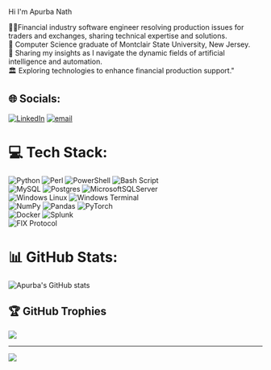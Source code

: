 Hi I'm Apurba Nath 

<!--
**anath-git/anath-git** is a ✨ _special_ ✨ repository because its `README.md` (this file) appears on your GitHub profile.

Here are some ideas to get you started:

- 🔭 I’m currently working on ...
- 🌱 I’m currently learning ...
- 👯 I’m looking to collaborate on ...
- 🤔 I’m looking for help with ...
- 💬 Ask me about ...
- 📫 How to reach me: ...
- 😄 Pronouns: ...
- ⚡ Fun fact: ...

👨‍💻 Software engineer resolving production issues for traders and market exchanges within the financial industry, and sharing insights into the technology behind it.    
👩🏻‍🎓 Studied [Computer Science](https://www.montclair.edu/) at Montclair State University, New Jersey.  
🎨 Track my jurney as I enter the age of Artificial inteligence and autimation.  
🏛️ Investigating technological advancements to improve financial production support.    
💭 "Sharing my insights as I navigate the dynamic fields of artificial intelligence and automation.      

- Software engineer resolving production issues for traders and market exchanges within the financial industry, and sharing insights into the technology behind it.    
- Studied [Computer Science](https://www.montclair.edu/) at Montclair State University, New Jersey.  
- Track my jurney as I enter the age of Artificial inteligence and autimation.  
- Investigating technological advancements to improve financial production support.    

- Sharing my insights as I navigate the dynamic fields of artificial intelligence and automation.    
- Financial industry software engineer resolving production issues for traders and exchanges; sharing related technical insights.  
- [Computer Science](https://www.montclair.edu/) graduate of Montclair State University, New Jersey.  
- Sharing my insights as I navigate the dynamic fields of artificial intelligence and automation.  
- Exploring technologies to enhance financial production support.
-->
👨‍💻Financial industry software engineer resolving production issues for traders and exchanges, sharing technical expertise and solutions.  
📜 Computer Science graduate of Montclair State University, New Jersey.  
🤖 Sharing my insights as I navigate the dynamic fields of artificial intelligence and automation.  
🏛️ Exploring technologies to enhance financial production support."  
<!--
![Apurba's GitHub stats](https://github-readme-stats.vercel.app/api?username=anath-git&theme=radical&show_icons=true)

![Apurba's GitHub stats](https://github-readme-stats.vercel.app/api?username=anath-git&theme=radical&show_icons=true&custom_title=Apurba's%20GitHub%20Stats&hide_border=true&count_private=true)
-->
<!--
Moved below
![Apurba's GitHub stats](https://github-readme-stats.vercel.app/api?username=anath-git&theme=radical&show_icons=true&custom_title=Apurba's%20GitHub%20Stats&count_private=true&border_color=ffcc00&bg_color=00000000)
-->



## 🌐 Socials:
[![LinkedIn](https://img.shields.io/badge/LinkedIn-%230077B5.svg?logo=linkedin&logoColor=white)](https://www.linkedin.com/public-profile/settings?trk=d_flagship3_profile_self_view_public_profile)
[![email](https://img.shields.io/badge/Email-D14836?logo=gmail&logoColor=white)](mailto:apurba.nath@mail.com) 

<!--
# 💻 Tech Stack:
![Perl](https://img.shields.io/badge/perl-%2339457E.svg?style=for-the-badge&logo=perl&logoColor=white)
![PowerShell](https://img.shields.io/badge/PowerShell-%235391FE.svg?style=for-the-badge&logo=powershell&logoColor=white)
![Bash Script](https://img.shields.io/badge/bash_script-%23121011.svg?style=for-the-badge&logo=gnu-bash&logoColor=white)
![Python](https://img.shields.io/badge/python-3670A0?style=for-the-badge&logo=python&logoColor=ffdd54)<br/>
![MySQL](https://img.shields.io/badge/mysql-4479A1.svg?style=for-the-badge&logo=mysql&logoColor=white)
![Postgres](https://img.shields.io/badge/postgres-%23316192.svg?style=for-the-badge&logo=postgresql&logoColor=white)
![MicrosoftSQLServer](https://img.shields.io/badge/Microsoft%20SQL%20Server-CC2927?style=for-the-badge&logo=microsoft%20sql%20server&logoColor=white)<br/>
![Windows Terminal](https://img.shields.io/badge/Windows%20Terminal-%234D4D4D.svg?style=for-the-badge&logo=windows-terminal&logoColor=white)
![Windows Terminal](https://img.shields.io/badge/Linux%20Terminal-%234D4D4D.svg?style=for-the-badge&logo=linux-terminal&logoColor=white)<br/>
![NumPy](https://img.shields.io/badge/numpy-%23013243.svg?style=for-the-badge&logo=numpy&logoColor=white)
![Pandas](https://img.shields.io/badge/pandas-%23150458.svg?style=for-the-badge&logo=pandas&logoColor=white)
![PyTorch](https://img.shields.io/badge/PyTorch-%23EE4C2C.svg?style=for-the-badge&logo=PyTorch&logoColor=white)<br/>
![Docker](https://img.shields.io/badge/docker-%230db7ed.svg?style=for-the-badge&logo=docker&logoColor=white)
![Splunk](https://img.shields.io/badge/splunk-%23000000.svg?style=for-the-badge&logo=splunk&logoColor=white)<br/>
![FIX Protocol](https://img.shields.io/badge/FIX%20Protocol-%232D86FF.svg?style=for-the-badge&logo=finance&logoColor=white)<br/>
-->
# 💻 Tech Stack:
![Python](https://img.shields.io/badge/python-3670A0?style=plastic&logo=python&logoColor=ffdd54)
![Perl](https://img.shields.io/badge/perl-%2339457E.svg?style=plastic&logo=perl&logoColor=white)
![PowerShell](https://img.shields.io/badge/PowerShell-%235391FE.svg?style=plastic&logo=powershell&logoColor=white)
![Bash Script](https://img.shields.io/badge/bash_script-%23121011.svg?style=plastic&logo=gnu-bash&logoColor=white)<br/>
![MySQL](https://img.shields.io/badge/mysql-4479A1.svg?style=plastic&logo=mysql&logoColor=white)
![Postgres](https://img.shields.io/badge/postgres-%23316192.svg?style=plastic&logo=postgresql&logoColor=white)
![MicrosoftSQLServer](https://img.shields.io/badge/Microsoft%20SQL%20Server-CC2927?style=plastic&logo=microsoft%20sql%20server&logoColor=white)<br/>
![Windows Linux](https://img.shields.io/badge/Linux%20Terminal-%234D4D4D.svg?style=plastic&logo=linux-terminal&logoColor=white)
![Windows Terminal](https://img.shields.io/badge/Windows%20Terminal-%234D4D4D.svg?style=plastic&logo=windows-terminal&logoColor=white)<br/>
![NumPy](https://img.shields.io/badge/numpy-%23013243.svg?style=plastic&logo=numpy&logoColor=white)
![Pandas](https://img.shields.io/badge/pandas-%23150458.svg?style=plastic&logo=pandas&logoColor=white)
![PyTorch](https://img.shields.io/badge/PyTorch-%23EE4C2C.svg?style=plastic&logo=PyTorch&logoColor=white)<br/>
![Docker](https://img.shields.io/badge/docker-%230db7ed.svg?style=plastic&logo=docker&logoColor=white)
![Splunk](https://img.shields.io/badge/splunk-%23000000.svg?style=plastic&logo=splunk&logoColor=white)<br/>
![FIX Protocol](https://img.shields.io/badge/FIX%20Protocol-%232D86FF.svg?style=plastic&logo=finance&logoColor=white)<br/>

# 📊 GitHub Stats:
![Apurba's GitHub stats](https://github-readme-stats.vercel.app/api?username=anath-git&theme=radical&show_icons=true&custom_title=Apurba's%20GitHub%20Stats&count_private=true&border_color=ffcc00&bg_color=00000000)

## 🏆 GitHub Trophies
![](https://github-profile-trophy.vercel.app/?username=anath-git&theme=radical&no-frame=false&no-bg=true&margin-w=4&border_color=ffcc00&bg_color=00000000)

---
[![](https://visitcount.itsvg.in/api?id=anath-git&icon=0&color=0)](https://visitcount.itsvg.in)
<!-- Proudly created with GPRM ( https://gprm.itsvg.in ) -->




